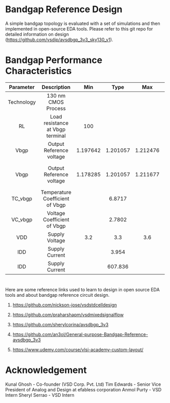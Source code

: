 # Bandgap Reference Design

A simple bandgap topology is evaluated with a set of simulations and then implemented in open-source EDA tools.
Please refer to this git repo for detailed information on design (https://github.com/vsdip/avsdbgp_3v3_sky130_v1).

# Bandgap Performance Characteristics

| Parameter| Description| Min | Type | Max | Unit | Condition |
| :---:  | :-: | :-: | :-: | :---:  | :-: | :-: |
|Technology| 130 nm CMOS Process |
|RL|Load resistance at Vbgp terminal | 100|||Mohm|VDD=3.3V, T=27C|
|Vbgp|Output Reference voltage|1.197642|1.201057|1.212476|V|T=-40 to 140C, VDD=3.3V|
|Vbgp|Output Reference voltage|1.178285|1.201057|1.211677|V|VDD=2.7V to VDD=3.6V, T=27C|
|TC_vbgp|Temperature Coefficient of Vbgp||6.8717||ppm/C|T=-40 to 140C, VDD=3.3V|
|VC_vbgp|Voltage Coefficient of Vbgp||2.7802||%/V|VDD=2.7V to 3.6, T=27C|
|VDD|Supply Voltage|3.2|3.3|3.6|V|T=-40C to 140C|
|IDD|Supply Current||3.954||uA|EN=1|
|IDD|Supply Current||607.836||nA|EN=0|

#

Here are some reference links used to learn to design in open source EDA tools and about bandgap reference circuit design.

1. https://github.com/nickson-jose/vsdstdcelldesign

2. https://github.com/praharshapm/vsdmixedsignalflow

3. https://github.com/sherylcorina/avsdbgp_3v3

4. https://github.com/an3ol/General-purpose-Bandgap-Reference-avsdbgp_3v3

5. https://www.udemy.com/course/vlsi-academy-custom-layout/

# Acknowledgement

Kunal Ghosh - Co-founder (VSD Corp. Pvt. Ltd)
Tim Edwards - Senior Vice President of Analog and Design at efabless corporation
Anmol Purty - VSD Intern
Sheryl Serrao - VSD Intern
